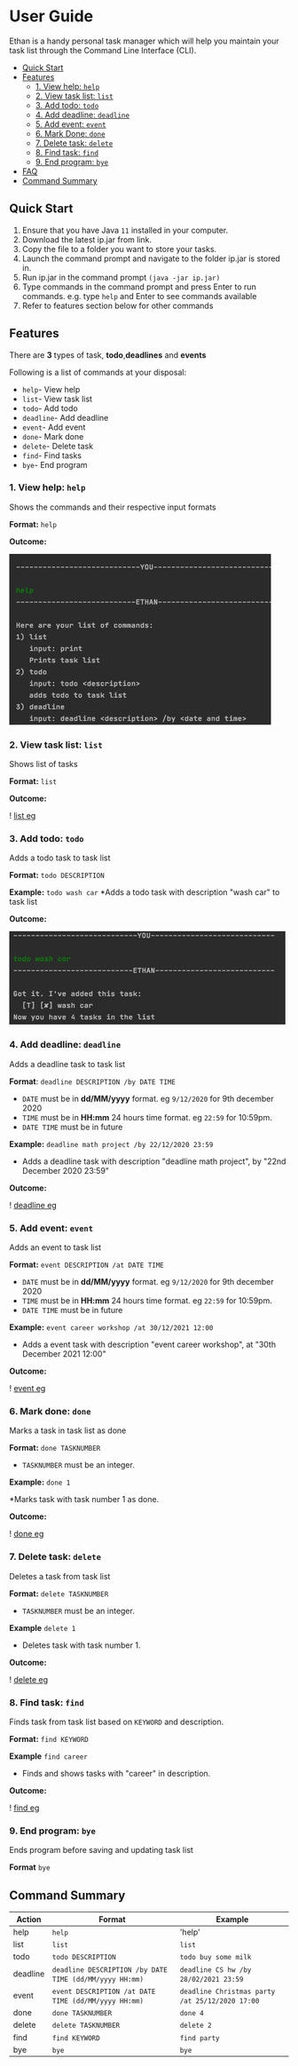 # User Guide

Ethan is a handy personal task manager which will help you maintain your task list through the Command Line Interface (CLI).

* [Quick Start](#quick-start)
* [Features](#features)
    + [1. View help: `help`](#1-view-help-help)
    + [2. View task list: `list`](#2-view-task-list-list)
    + [3. Add todo: `todo`](#3-add-todo-todo)
    + [4. Add deadline: `deadline`](#4-add-deadline-deadline)
    + [5. Add event: `event`](#5-add-event-event)
    + [6. Mark Done: `done`](#6-mark-done-done)
    + [7. Delete task: `delete`](#7-delete-task-delete)
    + [8. Find task: `find`](#8-find-task-find)
    + [9. End program: `bye`](#9-end-program-bye)
* [FAQ](#faq)
* [Command Summary](#command-summary)

## Quick Start

1. Ensure that you have Java `11` installed in your computer.
2. Download the latest ip.jar from  link.
3. Copy the file to a folder you want to store your tasks.
4. Launch the command prompt and navigate to the folder ip.jar is stored in.
5. Run ip.jar in the command prompt `(java -jar ip.jar)`
6. Type commands in the command prompt and press Enter to run commands. e.g. type `help` and Enter to see commands available
7. Refer to features section below for other commands

## Features 
There are **3** types of task, **todo**,**deadlines** and **events**

Following is a list of commands at your disposal:
* `help`- View help
* `list`- View task list
* `todo`- Add todo
* `deadline`- Add deadline
* `event`- Add event
* `done`- Mark done
* `delete`- Delete task
* `find`- Find tasks
* `bye`- End program

### 1. View help: `help`
Shows the commands and their respective input formats

**Format:** `help`

**Outcome:**

![help eg](help_out.png)

### 2. View task list: `list`
Shows list of tasks

**Format:** `list`

**Outcome:**

! [list eg](list_out.png)


### 3. Add todo: `todo` 
Adds a todo task to task list

**Format:** `todo DESCRIPTION` 

**Example:** `todo wash car`
  *Adds a todo task with description "wash car" to task list

**Outcome:**

![todo eg](todo_out.png)


### 4. Add deadline: `deadline`
Adds a deadline task to task list

**Format**: `deadline DESCRIPTION /by DATE TIME`
 
* `DATE` must be in **dd/MM/yyyy** format. eg `9/12/2020` for 9th december 2020
* `TIME` must be in **HH:mm** 24 hours time format. eg `22:59` for 10:59pm.
* `DATE TIME` must be in future

**Example:** `deadline math project /by 22/12/2020 23:59`

* Adds a deadline task with description "deadline math project", by "22nd December 2020 23:59"

**Outcome:**

! [deadline eg](deadline_out.png)


### 5. Add event: `event`
Adds an event to task list

**Format:** `event DESCRIPTION /at DATE TIME`

* `DATE` must be in **dd/MM/yyyy** format. eg `9/12/2020` for 9th december 2020
* `TIME` must be in **HH:mm** 24 hours time format. eg `22:59` for 10:59pm.
* `DATE TIME` must be in future

**Example:** `event career workshop /at 30/12/2021 12:00`

* Adds a event task with description "event career workshop", at "30th December 2021 12:00"

**Outcome:**

! [event eg](event_out.png)


### 6. Mark done: `done`
Marks a task in task list as done

**Format:** `done TASKNUMBER`

* `TASKNUMBER` must be an integer.

**Example:** `done 1`

*Marks task with task number 1 as done.

**Outcome:**

! [done eg](done_out.png)


### 7. Delete task: `delete`
Deletes a task from task list

**Format:** `delete TASKNUMBER`

* `TASKNUMBER` must be an integer.

**Example** `delete 1`

* Deletes task with task number 1.

**Outcome:**

! [delete eg](delete_out.png)


### 8. Find task: `find`
Finds task from task list based on `KEYWORD` and description.

**Format:** `find KEYWORD`

**Example** `find career`

* Finds and shows tasks with "career" in description.

**Outcome:**

! [find eg](find_out.png)


### 9. End program: `bye`
Ends program before saving and updating task list

**Format** `bye`

## Command Summary
Action | Format | Example
-------- | --------- | ---------
help | `help` | 'help'
list | `list` | `list`
todo | `todo DESCRIPTION` | `todo buy some milk`
deadline | `deadline DESCRIPTION /by DATE TIME (dd/MM/yyyy HH:mm)` | `deadline CS hw /by 28/02/2021 23:59`
event | `event DESCRIPTION /at DATE TIME (dd/MM/yyyy HH:mm)` | `deadline Christmas party /at 25/12/2020 17:00 `
done | `done TASKNUMBER` | `done 4`
delete | `delete TASKNUMBER` | `delete 2`
find | `find KEYWORD` | `find party`
bye | `bye` | `bye`
